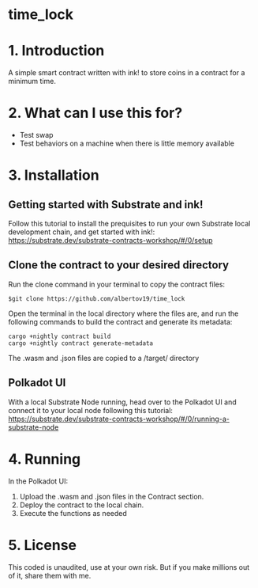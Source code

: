 time_lock
=========

# 1. Introduction
A simple smart contract written with ink! to store coins in a contract for a minimum time. 

# 2. What can I use this for?
- Test swap
- Test behaviors on a machine when there is little memory available

# 3. Installation

## Getting started with Substrate and ink!

Follow this tutorial to install the prequisites to run your own Substrate local development chain, and  get started with ink!: https://substrate.dev/substrate-contracts-workshop/#/0/setup

## Clone the contract to your desired directory

Run the clone command in your terminal to copy the contract files: 
```
$git clone https://github.com/albertov19/time_lock
```

Open the terminal in the local directory where the files are, and run the following commands to build the contract and generate its metadata:
```
cargo +nightly contract build
cargo +nightly contract generate-metadata
```
The .wasm and .json files are copied to a /target/ directory

## Polkadot UI

With a local Substrate Node running, head over to the Polkadot UI and connect it to your local node following this tutorial: https://substrate.dev/substrate-contracts-workshop/#/0/running-a-substrate-node

# 4. Running

In the Polkadot UI:
1.  Upload the .wasm and .json files in the Contract section. 
2. Deploy the contract to the local chain. 
3. Execute the functions as needed

# 5. License

This coded is unaudited, use at your own risk. But if you make millions out of it, share them with me.
